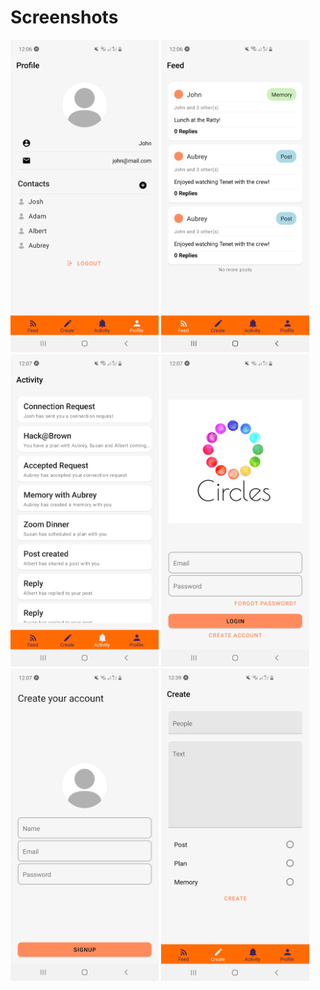 # Screenshots
<p float="left">
<img src="./screenshots/Screenshot_20210124-120649_Expo.jpg" height="500"/>
<img src="./screenshots/Screenshot_20210124-120654_Expo.jpg" height="500"/>
<img src="./screenshots/Screenshot_20210124-120712_Expo.jpg" height="500"/>
<img src="./screenshots/Screenshot_20210124-120720_Expo.jpg" height="500"/>
<img src="./screenshots/Screenshot_20210124-120726_Expo.jpg" height="500"/>
<img src="./screenshots/Screenshot_20210124-123911_Expo.jpg" height="500"/>
</p>


